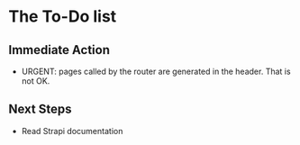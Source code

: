 # The To-Do list

## Immediate Action

- URGENT: pages called by the router are generated in the header. That is not OK. 

## Next Steps

- Read Strapi documentation
